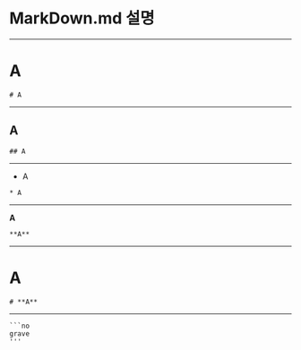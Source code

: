 # MarkDown.md 설명

---

# A

```no
# A
```

---

## A

```no
## A
```

---

* A

```no
* A
```

---

**A**

```no
**A**
```

---

# **A**

```no
# **A**
```

---

```no
```no
grave
'''
```
